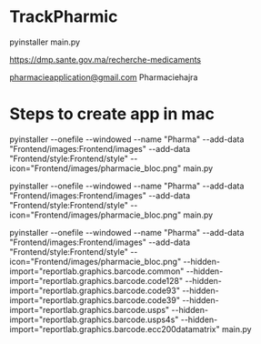 # TrackPharmic


pyinstaller main.py

https://dmp.sante.gov.ma/recherche-medicaments




 pharmacieapplication@gmail.com
 Pharmaciehajra



# Steps to create app in mac 

pyinstaller --onefile --windowed --name "Pharma" --add-data  "Frontend/images:Frontend/images" --add-data  "Frontend/style:Frontend/style"  --icon="Frontend/images/pharmacie_bloc.png" main.py



pyinstaller --onefile --windowed --name "Pharma"   --add-data "Frontend/images:Frontend/images"   --add-data "Frontend/style:Frontend/style"   --icon="Frontend/images/pharmacie_bloc.png" main.py

pyinstaller --onefile --windowed --name "Pharma" --add-data "Frontend/images:Frontend/images" --add-data "Frontend/style:Frontend/style" --icon="Frontend/images/pharmacie_bloc.png" --hidden-import="reportlab.graphics.barcode.common" --hidden-import="reportlab.graphics.barcode.code128" --hidden-import="reportlab.graphics.barcode.code93" --hidden-import="reportlab.graphics.barcode.code39" --hidden-import="reportlab.graphics.barcode.usps" --hidden-import="reportlab.graphics.barcode.usps4s" --hidden-import="reportlab.graphics.barcode.ecc200datamatrix" main.py


